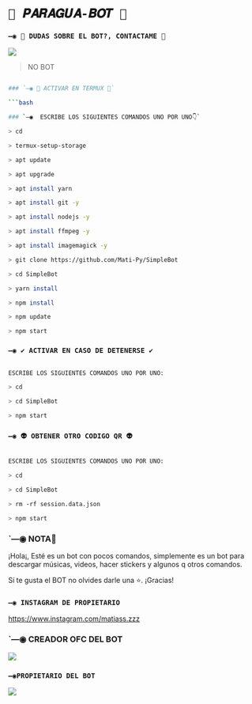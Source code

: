 # `💫 𝑷𝑨𝑹𝑨𝑮𝑼𝑨-𝑩𝑶𝑻 💫`

### `—◉ 👑 DUDAS SOBRE EL BOT?, CONTACTAME 👑`

<a href="http://wa.me/595985958156" target="blank"><img src="https://img.shields.io/badge/MATIAS-25D366?style=for-the-badge&logo=whatsapp&logoColor=white" /></a>

> NO BOT

```bash

### `—◉ 👾 ACTIVAR EN TERMUX 👾`

```bash

### `—◉  ESCRIBE LOS SIGUIENTES COMANDOS UNO POR UNO👇`

> cd

> termux-setup-storage

> apt update 

> apt upgrade 

> apt install yarn 

> apt install git -y

> apt install nodejs -y

> apt install ffmpeg -y

> apt install imagemagick -y

> git clone https://github.com/Mati-Py/SimpleBot

> cd SimpleBot

> yarn install

> npm install

> npm update

> npm start

```

### `—◉ ✔️ ACTIVAR EN CASO DE DETENERSE ✔️`

```bash

ESCRIBE LOS SIGUIENTES COMANDOS UNO POR UNO:

> cd 

> cd SimpleBot

> npm start

```

### `—◉ 👽 OBTENER OTRO CODIGO QR 👽`

```bash

ESCRIBE LOS SIGUIENTES COMANDOS UNO POR UNO:

> cd 

> cd SimpleBot

> rm -rf session.data.json

> npm start

```

###  `—◉  NOTA📝

¡Hola¡, Esté es un bot con pocos comandos, simplemente es un bot para descargar músicas, videos, hacer stickers y algunos q otros comandos.

Sí te gusta el BOT no olvides darle una ⭐. ¡Gracias!



### `—◉ INSTAGRAM DE PROPIETARIO`

https://www.instagram.com/matiass.zzz


### `—◉ CREADOR OFC DEL BOT

<a href="https://wa.me/529992095474" Target="blank"><img src="https://img.shields.io/badge/BRUNO SOBRINO-25D366?style=for-the-badge&logo=whatsapp&logoColor=white" /></a>

### `—◉PROPIETARIO DEL BOT`

<a href="https://wa.me/595985958156" Target="blank"><img src="https://img.shields.io/badge/MATIAS-25D366?style=for-the-badge&logo=whatsapp&logoColor=white" /></a>
